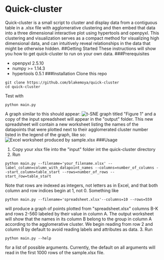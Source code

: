 # Quick-cluster
Quick-cluster is a small script to cluster and display data from a contiguous table in a .xlsx file with agglomerative clustering and then embed that data into a three dimensional interactive plot using hypertools and openpyxl. This clustering and visualization serves as a compact method for visualizing high dimensional data, and can intuitively reveal relationships in the data that might be otherwise hidden. 
##Getting Started
These instructions will show you how to get quick-cluster to run on your own data.
###Prerequisites
- openpyxl 2.5.10
- numpy >= 1.14.3
- hypertools 0.5.1
###Installation
Clone this repo
```
git clone https://github.com/blakemoya/quick-cluster
cd quick-cluster
```
Test with
```
python main.py
```
A graph similar to this should appear:
![t-SNE graph titled "Figure 1"](https://imgur.com/a/obxxqyO)
and a copy of the input spreadsheet will appear in the "output" folder. This new spreadsheet will contain a new worksheet listing the names of the datapoints that were plotted next to their agglomerated cluster number listed in the legend of the graph, like so:
![Excel worksheet produced by sample.xlsx](https://imgur.com/a/Xrir2cx)
###Usage
1. Copy your xlsx file into the "input" folder int the quick-cluster directory
2. Run
```
python main.py --filename='your_filename.xlsx' --label_column=column_with_datapoint_names --columns=number_of_columns --start_column=table_start --rows=number_of_rows --start_row=table_start
```
Note that rows are indexed as integers, not letters as in Excel, and that both column and row indices begin at 1, not 0.
Something like

```
python main.py --filename='spreadsheet.xlsx'--columns=10 --rows=559
```
will produce a graph of points plotted from "spreadsheet.xlsx" columns B-K and rows 2-560 labeled by their value in column A. The output worksheet will show that the names in its column B belong to the group in column A according to the agglomerative cluster. We begin reading from row 2 and column B by default to avoid reading labels and attributes as data.
3. Run
```
python main.py --help
```
for a list of possible arguments. Currently, the default on all arguments will read in the first 1000 rows of the sample.xlsx file.

